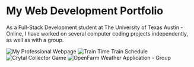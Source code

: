 # My Web Development Portfolio

As a Full-Stack Development student at The University of Texas Austin - Online, I have worked on several computer coding projects independently, as well as with a group.

![My Professional Webpage](https://tanishahowell.github.io/Basic-Portfolio/)
![Train Time Train Schedule](https://tanishahowell.github.io/train-time/)
![Crytal Collector Game](https://tanishahowell.github.io/unit-4-game/)
![OpenFarm Weather Application - Group](https://tanishahowell.github.io/Openfarm/)
